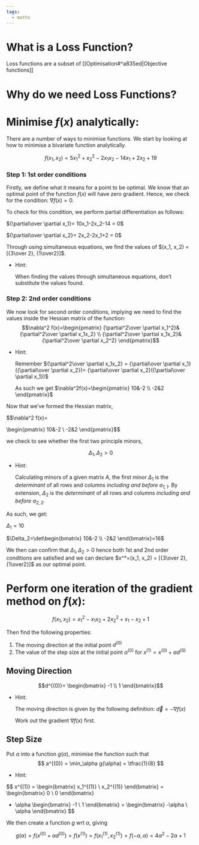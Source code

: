 ```yaml
---
tags:
  - maths
---
```

# What is a Loss Function?

Loss functions are a subset of [[Optimisation#^a835ed|Objective functions]]

# Why do we need Loss Functions?


# Minimise $f(x)$ analytically:
There are a number of ways to minimise functions. We start by looking at how to minimise a bivariate function analytically.


$$ f(x_1, x_2) = 5x_1^2+x_2^2-2x_1x_2-14x_1 +2x_2+19 $$

### Step 1: 1st order conditions

Firstly, we define what it means for a point to be optimal. We know that an optimal point of the function $f(x)$ will have zero gradient. Hence, we check for the condition: $\nabla f(x)=0$.

To check for this condition, we perform partial differentiation as follows:

${\partial\over \partial x_1}= 10x_1-2x_2-14 = 0$

${\partial\over \partial x_2}= 2x_2-2x_1+2 = 0$

Through using simultaneous equations, we find the values of $(x_1, x_2) = [{3\over 2}, {1\over2}]$.

- Hint:
    
    When finding the values through simultaneous equations, don’t substitute the values found.
    

### Step 2: 2nd order conditions

We now look for second order conditions, implying we need to find the values inside the Hessian matrix of the function:
$$\nabla^2 f(x)=\begin{pmatrix} {\partial^2\over \partial x_1^2}&{\partial^2\over \partial x_1x_2} \\ {\partial^2\over \partial x_1x_2}&{\partial^2\over \partial x_2^2} \end{pmatrix}$$

- Hint:
    
    Remember ${\partial^2\over \partial x_1x_2} = {\partial\over \partial x_1}({\partial\over \partial x_2})= {\partial\over \partial x_2}({\partial\over \partial x_1})$
    
    As such we get $\nabla^2f(x)=\begin{pmatrix} 10&-2 \\ -2&2 \end{pmatrix}$
    

Now that we’ve formed the Hessian matrix, 

$$\nabla^2 f(x)=

\begin{pmatrix} 10&-2 \\ -2&2 \end{pmatrix}$$ 

we check to see whether the first two principle minors, 

$$\Delta_1, \Delta_2 >0$$

- Hint:
    
    Calculating minors of a given matrix $A$, the first minor $\Delta_1$ is the _determinant_ of all rows and columns _including and before $a_{1,1}$._ By extension, $\Delta_2$ is the _determinant_ of all rows and columns _including and before $a_{2,2}$._
    

As such, we get:

$\Delta_1=10$

$\Delta_2=\det\begin{bmatrix} 10&-2 \\ -2&2 \end{bmatrix}=16$

We then can confirm that $\Delta_1, \Delta_2 >0$ hence both 1st and 2nd order conditions are satisfied and we can declare $x^*=(x_1, x_2) = [{3\over 2}, {1\over2}]$ as our optimal point.

# Perform one iteration of the gradient method on $f(x)$:

$$ f(x_1, x_2) = x_1^2-x_1x_2+2x_2^2+x_1-x_2+1 $$

Then find the following properties:

1. The moving direction at the initial point $d^{(0)}$
2. The value of the step size at the initial point $\alpha^{(0)}$ for $x^{(1)}=x^{(0)}+\alpha d^{(0)}$

## Moving Direction

$$d^{(0)}= \begin{bmatrix} -1 \\ 1 \end{bmatrix}$$

- Hint:
    
    The moving direction is given by the following definition: $\vec d = -\nabla f(x)$
    
    Work out the gradient $\nabla f(x)$ first.
    

## Step Size

Put $\alpha$ into a function $g(\alpha)$, minimise the function such that 
$$
a^{(0)} = \min_\alpha g(\alpha) = \tfrac{1}{8}
$$

- Hint:

$$
x^{(1)} = \begin{bmatrix} x_1^{(1)} \\ x_2^{(1)} \end{bmatrix}
= \begin{bmatrix} 0 \\ 0 \end{bmatrix}
+ \alpha \begin{bmatrix} -1 \\ 1 \end{bmatrix}
= \begin{bmatrix} -\alpha \\ \alpha \end{bmatrix}
$$

We then create a function $g$ wrt $\alpha$, giving

$$
g(\alpha) = f(x^{(0)}+\alpha d^{(0)}) = f(x^{(1)}) 
= f(x_1^{(1)}, x_2^{(1)}) = f(-\alpha, \alpha) 
= 4\alpha^2 - 2\alpha + 1
$$

